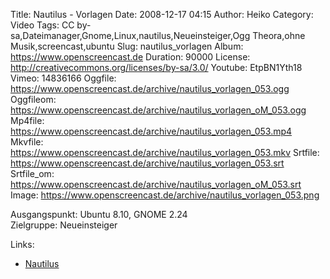 Title: Nautilus - Vorlagen
Date: 2008-12-17 04:15
Author: Heiko
Category: Video
Tags: CC by-sa,Dateimanager,Gnome,Linux,nautilus,Neueinsteiger,Ogg Theora,ohne Musik,screencast,ubuntu
Slug: nautilus_vorlagen
Album: https://www.openscreencast.de
Duration: 90000
License: http://creativecommons.org/licenses/by-sa/3.0/
Youtube: EtpBN1Yth18
Vimeo: 14836166
Oggfile: https://www.openscreencast.de/archive/nautilus_vorlagen_053.ogg
Oggfileom: https://www.openscreencast.de/archive/nautilus_vorlagen_oM_053.ogg
Mp4file: https://www.openscreencast.de/archive/nautilus_vorlagen_053.mp4
Mkvfile: https://www.openscreencast.de/archive/nautilus_vorlagen_053.mkv
Srtfile: https://www.openscreencast.de/archive/nautilus_vorlagen_053.srt
Srtfile_om: https://www.openscreencast.de/archive/nautilus_vorlagen_oM_053.srt
Image: https://www.openscreencast.de/archive/nautilus_vorlagen_053.png

Ausgangspunkt: Ubuntu 8.10, GNOME 2.24  
Zielgruppe: Neueinsteiger  

Links:

  * [Nautilus](http://wiki.ubuntuusers.de/Nautilus)


